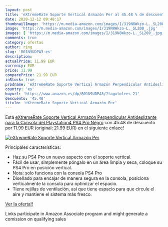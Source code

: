 ```yaml
---
layout: post
title: 'eXtremeRate Soporte Vertical Armazón Per al 45.48 % de descuento'
date: 2020-12-12 09:48:17
thumbnailImage: 'https://m.media-amazon.com/images/I/319N8Wkzo-L._SL200_.jpg'
image: 'https://m.media-amazon.com/images/I/319N8Wkzo-L._SL200_.jpg'
images: [ 'https://m.media-amazon.com/images/I/319N8Wkzo-L._SL200_.jpg' ]
comments: true
category: ofertas
author: ring
slug: 'B01N9UDPA3-es'
description:
actualPrice: 11.99 EUR
currency: EUR
price: 11.99
comparePrice: 21.99 EUR
inStock: true
prodname: 'eXtremeRate Soporte Vertical Armazón Perpendicular Antideslizante para la Consola del Playstation4 PS4 Pro Negro'
country: 'es'
buyurl: 'https://www.amazon.es/dp/B01N9UDPA3/?tag=tolees-21'
descuento: '45.48'
titulo: 'eXtremeRate Soporte Vertical Armazón Per'
---
```


Está [eXtremeRate Soporte Vertical Armazón Perpendicular Antideslizante para la Consola del Playstation4 PS4 Pro Negro](https://www.amazon.es/dp/B01N9UDPA3/?tag=tolees-21) con 45.48 de descuento por 11.99 EUR (original: 21.99 EUR) en el siguiente enlace!

[![eXtremeRate Soporte Vertical Armazón Per](https://m.media-amazon.com/images/I/319N8Wkzo-L._SL200_.jpg)](https://www.amazon.es/dp/B01N9UDPA3/?tag=tolees-21)

Principales características:

- Haz su PS4 Pro un nuevo aspecto con el soporte vertical.
- Fácil de usar, simplemente póngalo en un área limpia y seca, coloque su PS4 Pro en posición vertical.
- Nota: solo funciona con la consola PS4 Pro
- Diseñado para encajar de manera segura en la consola, posiciona verticalmente la consola para optimizar el espacio.
- Tiene rejillas de ventilación, así que tiene espacio para que circule el aire y mantiene el sistema más fresco.

[Ver la oferta!!](https://www.amazon.es/dp/B01N9UDPA3/?tag=tolees-21)

Links participate in Amazon Associate program and might generate a comission on qualifying sales



